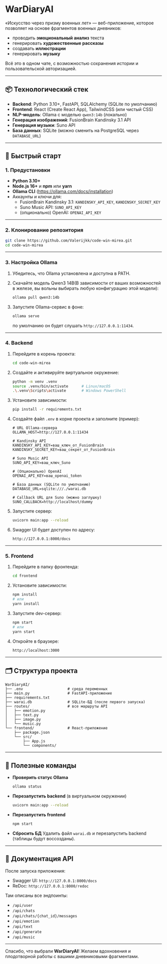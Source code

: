 # WarDiaryAI

«Искусство через призму военных лет» — веб-приложение, которое позволяет на основе фрагментов военных дневников:

- проводить **эмоциональный анализ** текста  
- генерировать **художественные рассказы**  
- создавать **иллюстрации**  
- генерировать **музыку**  

Всё это в одном чате, с возможностью сохранения истории и пользовательской авторизацией.

---

## 📦 Технологический стек

- **Backend**: Python 3.10+, FastAPI, SQLAlchemy (SQLite по умолчанию)  
- **Frontend**: React (Create React App), TailwindCSS (или чистый CSS)  
- **NLP-модель**: Ollama c моделью `qwen3:14b` (локально)  
- **Генерация изображений**: FusionBrain Kandinsky 3.1 API  
- **Генерация музыки**: Suno API  
- **База данных**: SQLite (можно сменить на PostgreSQL через `DATABASE_URL`)  

---

## 🚀 Быстрый старт

### 1. Предустановки

- **Python 3.10+**  
- **Node.js 16+** и **npm** или **yarn**  
- **Ollama CLI** (https://ollama.com/docs/installation)  
- Аккаунты и ключи для:
  - FusionBrain Kandinsky 3.1: `KANDINSKY_API_KEY`, `KANDINSKY_SECRET_KEY`  
  - Suno Music API: `SUNO_API_KEY`  
  - (опционально) OpenAI: `OPENAI_API_KEY`  

---

### 2. Клонирование репозитория

```bash
git clone https://github.com/Valerijkk/code-win-mirea.git
cd code-win-mirea
````

---

### 3. Настройка Ollama

1. Убедитесь, что Ollama установлена и доступна в PATH.
2. Скачайте модель Qwen3 14B(В зависимости от ваших возможностей в железе, вы вольны выбирать любую конфигурацию этой модели):

   ```bash
   ollama pull qwen3:14b
   ```
3. Запустите Ollama-сервис в фоне:

   ```bash
   ollama serve
   ```

   по умолчанию он будет слушать `http://127.0.0.1:11434`.

---

### 4. Backend

1. Перейдите в корень проекта:

   ```bash
   cd code-win-mirea
   ```
2. Создайте и активируйте виртуальное окружение:

   ```bash
   python -m venv .venv
   source .venv/bin/activate      # Linux/macOS
   .\.venv\Scripts\activate       # Windows PowerShell
   ```
3. Установите зависимости:

   ```bash
   pip install -r requirements.txt
   ```
4. Создайте файл `.env` в корне проекта и заполните (пример):

   ```dotenv
   # URL Ollama-сервера
   OLLAMA_HOST=http://127.0.0.1:11434

   # Kandinsky API
   KANDINSKY_API_KEY=ваш_ключ_от_FusionBrain
   KANDINSKY_SECRET_KEY=ваш_секрет_от_FusionBrain

   # Suno Music API
   SUNO_API_KEY=ваш_ключ_Suno

   # (Опционально) OpenAI
   OPENAI_API_KEY=ваш_openai_token

   # База данных (SQLite по умолчанию)
   DATABASE_URL=sqlite:///./warai.db

   # Callback URL для Suno (можно заглушку)
   SUNO_CALLBACK=http://localhost/dummy
   ```
5. Запустите сервер:

   ```bash
   uvicorn main:app --reload
   ```
6. Swagger UI будет доступен по адресу:

   ```
   http://127.0.0.1:8000/docs
   ```

---

### 5. Frontend

1. Перейдите в папку фронтенда:

   ```bash
   cd frontend
   ```
2. Установите зависимости:

   ```bash
   npm install
   # или
   yarn install
   ```
3. Запустите dev-сервер:

   ```bash
   npm start
   # или
   yarn start
   ```
4. Откройте в браузере:

   ```
   http://localhost:3000
   ```

---

## 🗂️ Структура проекта

```
WarDiaryAI/
├── .env                    # среда переменных
├── main.py                 # FastAPI-приложение
├── requirements.txt
├── warai.db                # SQLite-БД (после первого запуска)
├── routes/                 # все маршруты API
│   ├── emotion.py
│   ├── text.py
│   ├── image.py
│   └── music.py
└── frontend/               # React-приложение
    ├── package.json
    └── src/
        ├── App.js
        └── components/
```

---

## 🔧 Полезные команды

* **Проверить статус Ollama**

  ```bash
  ollama status
  ```
* **Перезапустить backend** (в виртуальном окружении)

  ```bash
  uvicorn main:app --reload
  ```
* **Перезапустить frontend**

  ```bash
  npm start
  ```
* **Сбросить БД**
  Удалить файл `warai.db` и перезапустить backend (таблицы будут воссозданы).

---

## 📝 Документация API

После запуска приложения:

* Swagger UI: `http://127.0.0.1:8000/docs`
* ReDoc:          `http://127.0.0.1:8000/redoc`

Там описаны все эндпоинты:

* `/api/user`
* `/api/chats`
* `/api/chats/{chat_id}/messages`
* `/api/emotion`
* `/api/text`
* `/api/generate`
* `/api/music`

---

Спасибо, что выбрали **WarDiaryAI**!
Желаем вдохновения и плодотворной работы с вашими дневниковыми фрагментами.

